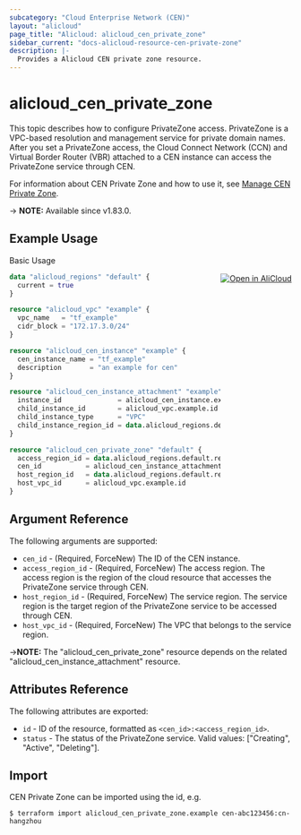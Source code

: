 ```yaml
---
subcategory: "Cloud Enterprise Network (CEN)"
layout: "alicloud"
page_title: "Alicloud: alicloud_cen_private_zone"
sidebar_current: "docs-alicloud-resource-cen-private-zone"
description: |-
  Provides a Alicloud CEN private zone resource.
---
```


# alicloud_cen_private_zone

This topic describes how to configure PrivateZone access. 
PrivateZone is a VPC-based resolution and management service for private domain names. 
After you set a PrivateZone access, the Cloud Connect Network (CCN) and Virtual Border Router (VBR) attached to a CEN instance can access the PrivateZone service through CEN.

For information about CEN Private Zone and how to use it, see [Manage CEN Private Zone](https://www.alibabacloud.com/help/en/cloud-enterprise-network/latest/api-cbn-2017-09-12-routeprivatezoneincentovpc).

-> **NOTE:** Available since v1.83.0.

## Example Usage
<div class="oics-button" style="float: right;margin: 0 0 -40px 0;">
  <a href="https://api.aliyun.com/api-tools/terraform?resource=alicloud_cen_private_zone&exampleId=600c9794-2481-c94b-b4d8-cf6cd6889b0f67cab137&activeTab=example&spm=docs.r.cen_private_zone.0.600c979424" target="_blank">
    <img alt="Open in AliCloud" src="https://img.alicdn.com/imgextra/i1/O1CN01hjjqXv1uYUlY56FyX_!!6000000006049-55-tps-254-36.svg" style="max-height: 44px; margin: 32px auto; max-width: 100%;">
  </a>
</div>

Basic Usage

```terraform
data "alicloud_regions" "default" {
  current = true
}

resource "alicloud_vpc" "example" {
  vpc_name   = "tf_example"
  cidr_block = "172.17.3.0/24"
}

resource "alicloud_cen_instance" "example" {
  cen_instance_name = "tf_example"
  description       = "an example for cen"
}

resource "alicloud_cen_instance_attachment" "example" {
  instance_id              = alicloud_cen_instance.example.id
  child_instance_id        = alicloud_vpc.example.id
  child_instance_type      = "VPC"
  child_instance_region_id = data.alicloud_regions.default.regions.0.id
}

resource "alicloud_cen_private_zone" "default" {
  access_region_id = data.alicloud_regions.default.regions.0.id
  cen_id           = alicloud_cen_instance_attachment.example.instance_id
  host_region_id   = data.alicloud_regions.default.regions.0.id
  host_vpc_id      = alicloud_vpc.example.id
}
```
## Argument Reference

The following arguments are supported:

* `cen_id` - (Required, ForceNew) The ID of the CEN instance.
* `access_region_id` - (Required, ForceNew) The access region. The access region is the region of the cloud resource that accesses the PrivateZone service through CEN.
* `host_region_id` - (Required, ForceNew) The service region. The service region is the target region of the PrivateZone service to be accessed through CEN. 
* `host_vpc_id` - (Required, ForceNew) The VPC that belongs to the service region.

->**NOTE:** The "alicloud_cen_private_zone" resource depends on the related "alicloud_cen_instance_attachment" resource.

## Attributes Reference

The following attributes are exported:

* `id` - ID of the resource, formatted as `<cen_id>:<access_region_id>`.
* `status` - The status of the PrivateZone service. Valid values: ["Creating", "Active", "Deleting"].

## Import

CEN Private Zone can be imported using the id, e.g.

```shell
$ terraform import alicloud_cen_private_zone.example cen-abc123456:cn-hangzhou
```
